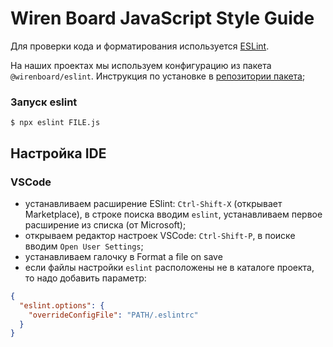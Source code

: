 Wiren Board JavaScript Style Guide
==============================

Для проверки кода и форматирования используется [ESLint](https://eslint.org/).

На наших проектах мы используем конфигурацию из пакета `@wirenboard/eslint`. Инструкция по установке в [репозитории пакета](https://github.com/wirenboard/eslint);

### Запуск eslint

```console
$ npx eslint FILE.js
```

Настройка IDE
-------------

### VSCode

 * устанавливаем расширение ESlint: `Ctrl-Shift-X` (открывает Marketplace), в строке поиска вводим `eslint`,
   устанавливаем первое расширение из списка (от Microsoft);
 * открываем редактор настроек VSCode: `Ctrl-Shift-P`, в поиске вводим `Open User Settings`;
 * устанавливаем галочку в Format a file on save
 * если файлы настройки `eslint` расположены не в каталоге проекта, то надо добавить параметр:
 
```json
{
  "eslint.options": { 
    "overrideConfigFile": "PATH/.eslintrc"
  }
}
``` 

